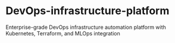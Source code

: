 # DevOps-infrastructure-platform
Enterprise-grade DevOps infrastructure automation platform with Kubernetes, Terraform, and MLOps integration
